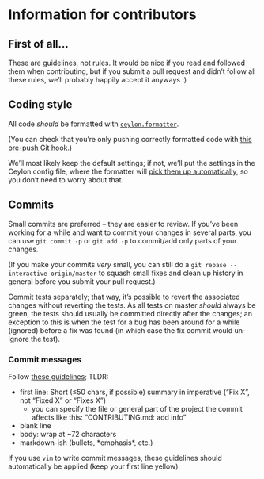 Information for contributors
============================

First of all…
-------------
These are guidelines, not rules.
It would be nice if you read and followed them when contributing, but if you submit a pull request and didn’t follow all these rules, we’ll probably happily accept it anyways :)

Coding style
------------
All code *should* be formatted with [`ceylon.formatter`](https://github.com/lucaswerkmeister/ceylon.formatter).

(You can check that you’re only pushing correctly formatted code with [this pre-push Git hook](https://gist.github.com/lucaswerkmeister/08eb5e54db95d17f42b1).)

We’ll most likely keep the default settings;
if not, we’ll put the settings in the Ceylon config file, where the formatter will [pick them up automatically](https://github.com/lucaswerkmeister/ceylon.formatter/issues/32), so you don’t need to worry about that.

Commits
-------
Small commits are preferred – they are easier to review.
If you’ve been working for a while and want to commit your changes in several parts, you can use `git commit -p` or `git add -p` to commit/add only parts of your changes.

(If you make your commits *very* small, you can still do a `git rebase --interactive origin/master` to squash small fixes and clean up history in general before you submit your pull request.)

Commit tests separately; that way, it’s possible to revert the associated changes without reverting the tests.
As all tests on master *should* always be green, the tests should usually be committed directly after the changes;
an exception to this is when the test for a bug has been around for a while (ignored) before a fix was found (in which case the fix commit would un-ignore the test).

### Commit messages
Follow [these guidelines](http://tbaggery.com/2008/04/19/a-note-about-git-commit-messages.html); TLDR:
* first line: Short (≤50 chars, if possible) summary in imperative (“Fix X”, not “Fixed X” or “Fixes X”)
  * you can specify the file or general part of the project the commit affects like this: “CONTRIBUTING.md: add info”
* blank line
* body: wrap at ~72 characters
* markdown-ish (bullets, \*emphasis\*, etc.)

If you use `vim` to write commit messages, these guidelines should automatically be applied (keep your first line yellow).

